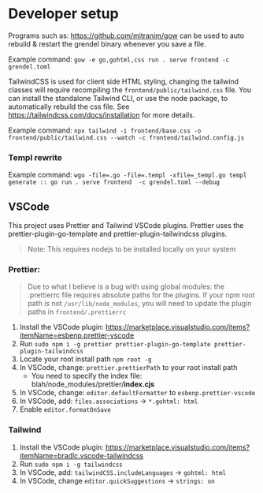 # Developer setup

Programs such as: https://github.com/mitranim/gow can be used to auto rebuild & restart the grendel binary whenever you save a file.

Example command: `gow -e go,gohtml,css run . serve frontend -c grendel.toml`

TailwindCSS is used for client side HTML styling, changing the tailwind classes will require recompiling the `frontend/public/tailwind.css` file. You can install the standalone Tailwind CLI, or use the node package, to automatically rebuild the css file. See https://tailwindcss.com/docs/installation for more details.

Example command: `npx tailwind -i frontend/base.css -o frontend/public/tailwind.css --watch -c frontend/tailwind.config.js`

### Templ rewrite

Example command: `wgo -file=.go -file=.templ -xfile=_templ.go templ generate :: go run . serve frontend  -c grendel.toml --debug`

## VSCode

This project uses Prettier and Tailwind VSCode plugins. Prettier uses the prettier-plugin-go-template and prettier-plugin-tailwindcss plugins.

> Note: This requires nodejs to be installed locally on your system

### Prettier:

> Due to what I believe is a bug with using global modules: the .prettierrc file requires absolute paths for the plugins. If your npm root path is not `/usr/lib/node_modules`, you will need to update the plugin paths in `frontend/.prettierrc`

1. Install the VSCode plugin: https://marketplace.visualstudio.com/items?itemName=esbenp.prettier-vscode
2. Run `sudo npm i -g prettier prettier-plugin-go-template prettier-plugin-tailwindcss`
3. Locate your root install path `npm root -g`
4. In VSCode, change: `prettier.prettierPath` to your root install path
    - You need to specify the index file: blah/node_modules/prettier/**index.cjs**
5. In VSCode, change: `editor.defaultFormatter` to `esbenp.prettier-vscode`
6. In VSCode, add: `files.associations` -> `*.gohtml: html`
7. Enable `editor.formatOnSave`

### Tailwind

1. Install the VSCode plugin: https://marketplace.visualstudio.com/items?itemName=bradlc.vscode-tailwindcss
2. Run `sudo npm i -g tailwindcss`
3. In VSCode, add: `tailwindCSS.includeLanguages` -> `gohtml: html`
4. In VSCode, change `editor.quickSuggestions` -> `strings: on`
